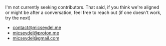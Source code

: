 I'm not currently seeking contributors. That said, if you think we're aligned or might be after a conversation, feel free to reach out (if one doesn't work, try the next)
- contact@micseydel.me
- micseydel@proton.me
- micseydel@gmail.com
